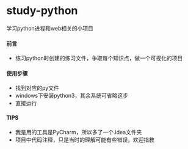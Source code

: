 # study-python
学习python进程和web相关的小项目

#### 前言
   - 练习python时创建的练习文件，争取每个知识点，做一个可视化的项目

#### 使用步骤
  - 找到对应的py文件
  - windows下安装python3，其余系统可省略这步
  - 直接运行

#### TIPS
- 我是用的工具是PyCharm，所以多了一个.idea文件夹
- 项目中代码注释，只是当时的理解可能有些错误，欢迎指教
